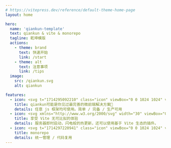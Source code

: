 ```yaml
---
# https://vitepress.dev/reference/default-theme-home-page
layout: home

hero:
  name: 'qiankun-template'
  text: qiankun & vite & monorepo
  tagline: 乾坤模版
  actions:
    - theme: brand
      text: 快速开始
      link: /start
    - theme: alt
      text: 注意事项
      link: /tips
  image:
    src: /qiankun.svg
    alt: qiankun

features:
  - icon: <svg t="1714295092210" class="icon" viewBox="0 0 1024 1024" version="1.1" xmlns="http://www.w3.org/2000/svg" p-id="3488" data-spm-anchor-id="a313x.search_index.0.i2.63fa3a81RToTdZ" xmlns:xlink="http://www.w3.org/1999/xlink" width="200" height="200"><path d="M36.21376 535.15776c0 83.9168 21.82144 162.73408 60.09856 231.09632l46.57152-44.52864c-28.52864-56.00256-44.61056-119.40864-44.61056-186.56768 0-227.3536 184.30464-411.65824 411.65824-411.65824s411.65824 184.30464 411.65824 411.65824c0 64.7168-14.93504 125.94688-41.54368 180.4288l45.2608 47.49824c37.18656-67.61984 58.3424-145.3056 58.3424-227.92704 0-261.632-212.09088-473.71776-473.71776-473.71776S36.21376 273.53088 36.21376 535.15776z m130.32448 0c0 46.50496 9.1904 90.86464 25.856 131.36384l36.98176-36.98688a297.58464 297.58464 0 0 1-15.2576-94.37696c0-164.51584 133.36576-297.8816 297.8816-297.8816 164.51584 0 297.8816 133.36576 297.8816 297.8816a297.5232 297.5232 0 0 1-16.3072 97.46432l36.81792 36.81792c17.4336-41.28256 27.06944-86.656 27.06944-134.28224 0-190.79168-154.67008-345.46176-345.46176-345.46176-190.79168 0-345.46176 154.67008-345.46176 345.46176z m112.19968 49.00864a239.02208 239.02208 0 0 1-4.62848-46.94016c0-131.38432 106.50624-237.89568 237.89056-237.89568s237.89056 106.51136 237.89056 237.89568c0 16.11264-1.59744 31.8464-4.65408 47.05792l-29.2096-29.2096c0.50688-5.88288 0.768-11.83744 0.768-17.84832 0-113.10592-91.68896-204.8-204.79488-204.8-113.1008 0-204.79488 91.69408-204.79488 204.8 0 5.96992 0.256 11.8784 0.75776 17.72032l-29.22496 29.21984z " fill="#5e52a0" p-id="3489" data-spm-anchor-id="a313x.search_index.0.i0.63fa3a81RToTdZ" class="selected"></path><path d="M96.37888 913.7152H0l494.96064-500.82816 0.49152 0.4864v96.5376L96.37888 913.7152z m139.9296-12.41088H165.8624l313.0368-316.7488v71.27552l-242.59072 245.47328z m119.28576-14.47936h-42.3936l149.15072-150.91712v42.89536l-106.752 108.02176z m123.31008-167.66464l-0.1024 0.1024h0.1024v-0.1024z m448.7168 194.55488H1024l-494.96064-500.82816-0.49152 0.4864v96.5376l399.07328 403.80416z m-139.9296-12.41088h70.44608l-313.04192-316.7488v71.27552l242.59584 245.47328z m-119.28576-14.47936h42.38848l-149.1456-150.91712v42.89536l106.75712 108.02176z m-123.31008-167.66464l0.1024 0.1024h-0.1024v-0.1024z" fill="#dba853" p-id="3489" data-spm-anchor-id="a313x.search_index.0.i0.63fa3a81RToTdZ" class="selected"></path></svg>
    title: qiankun可能是你见过最完善的微前端解决方案🧐
    details: 任意 js 框架均可使用。简单 / 完备 / 生产可用
  - icon: <svg xmlns="http://www.w3.org/2000/svg" width="30" viewBox="0 0 256 256.32"><defs><linearGradient id="a" x1="-.828%" x2="57.636%" y1="7.652%" y2="78.411%"><stop offset="0%" stop-color="#41D1FF"/><stop offset="100%" stop-color="#BD34FE"/></linearGradient><linearGradient id="b" x1="43.376%" x2="50.316%" y1="2.242%" y2="89.03%"><stop offset="0%" stop-color="#FFEA83"/><stop offset="8.333%" stop-color="#FFDD35"/><stop offset="100%" stop-color="#FFA800"/></linearGradient></defs><path fill="url(#a)" d="M255.153 37.938 134.897 252.976c-2.483 4.44-8.862 4.466-11.382.048L.875 37.958c-2.746-4.814 1.371-10.646 6.827-9.67l120.385 21.517a6.537 6.537 0 0 0 2.322-.004l117.867-21.483c5.438-.991 9.574 4.796 6.877 9.62Z"/><path fill="url(#b)" d="M185.432.063 96.44 17.501a3.268 3.268 0 0 0-2.634 3.014l-5.474 92.456a3.268 3.268 0 0 0 3.997 3.378l24.777-5.718c2.318-.535 4.413 1.507 3.936 3.838l-7.361 36.047c-.495 2.426 1.782 4.5 4.151 3.78l15.304-4.649c2.372-.72 4.652 1.36 4.15 3.788l-11.698 56.621c-.732 3.542 3.979 5.473 5.943 2.437l1.313-2.028 72.516-144.72c1.215-2.423-.88-5.186-3.54-4.672l-25.505 4.922c-2.396.462-4.435-1.77-3.759-4.114l16.646-57.705c.677-2.35-1.37-4.583-3.769-4.113Z"/></svg>
    title: 享受 Vite 无可比拟的体验 
    details: 服务器即时启动，闪电般的热更新，还可以使用基于 Vite 生态的插件。
  - icon: <svg t="1714297220941" class="icon" viewBox="0 0 1024 1024" version="1.1" xmlns="http://www.w3.org/2000/svg" p-id="1831" width="200" height="200"><path d="M747.329193 57.242236a38.161491 38.161491 0 0 1 38.16149 38.161491v178.086956h108.124224a38.161491 38.161491 0 0 1 38.161491 38.161491v610.583851a38.161491 38.161491 0 0 1-38.161491 38.161491H283.031056a38.161491 38.161491 0 0 1-38.161491-38.161491v-178.086957H136.745342a38.161491 38.161491 0 0 1-38.161491-38.16149V95.403727a38.161491 38.161491 0 0 1 38.161491-38.161491h610.583851z m38.16149 648.745342c0 8.618137-2.862112 16.568447-7.67682 22.960497v77.486906h-94.742261l-0.00636-62.285913H588.322981v62.285913H398.832099L398.825739 744.149068H321.847652v139.270361h532.950659V350.46877H785.490683V705.987578z m-76.978087-571.767255H175.561938v532.950658h532.950658V134.220323zM631.528149 211.20477v378.981764H536.785888v-284.239503H442.037267v284.239503H252.546385V211.20477h378.981764z" fill="#000000" p-id="1832" data-spm-anchor-id="a313x.search_index.0.i0.56573a81k0Dfqe" class="selected"></path></svg>
    title: monorepo
    details: 统一管理 / 代码复用
---
```


<style>
:root {
  --vp-home-hero-name-color: transparent;
  --vp-home-hero-name-background: -webkit-linear-gradient(120deg, #bd34fe 30%, #41d1ff);

  --vp-home-hero-image-background-image: linear-gradient(-45deg, #bd34fe 50%, #47caff 50%);
  --vp-home-hero-image-filter: blur(44px);
}

@media (min-width: 640px) {
  :root {
    --vp-home-hero-image-filter: blur(56px);
  }
}

@media (min-width: 960px) {
  :root {
    --vp-home-hero-image-filter: blur(68px);
  }
}
</style>
